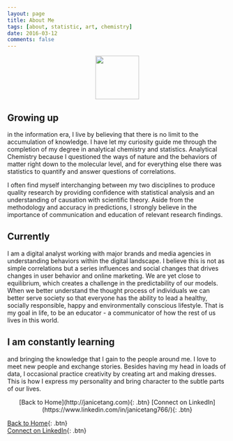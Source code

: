 ```yaml
---
layout: page
title: About Me
tags: [about, statistic, art, chemistry]
date: 2016-03-12
comments: false
---
```



<center><figure>
	<img src="http://imageshack.com/a/img923/485/wccLDK.jpg" style="width: 100px;" />
</figure></center>

## Growing up 

in the information era, I live by believing that there is no limit to the accumulation of knowledge. I have let my curiosity guide me through the completion of my degree in analytical chemistry and statistics. Analytical Chemistry because I questioned the ways of nature and the behaviors of matter right down to the molecular level, and for everything else there was statistics to quantify and answer questions of correlations.

I often find myself interchanging between my two disciplines to produce quality research by providing confidence with statistical analysis and an understanding of causation with scientific theory. Aside from the methodology and accuracy in predictions, I strongly believe in the importance of communication and education of relevant research findings.

## Currently 

I am a digital analyst working with major brands and media agencies in understanding behaviors within the digital landscape. I believe this is not as simple correlations but a series influences and social changes that drives changes in user behavior and online marketing. We are yet close to equilibrium, which creates a challenge in the predictability of our models. 
When we better understand the thought process of individuals we can better serve society so that everyone has the ability to lead a healthy, socially responsible, happy and environmentally conscious lifestyle. That is my goal in life, to be an educator - a communicator of how the rest of us lives in this world.  

## I am constantly learning 

and bringing the knowledge that I gain to the people around me. I love to meet new people and exchange stories. Besides having my head in loads of data, I occasional practice creativity by creating art and making dresses. This is how I express my personality and bring character to the subtle parts of our lives.

<center>
	[Back to Home](http://janicetang.com){: .btn}     
 	[Connect on LinkedIn](https://www.linkedin.com/in/janicetang766/){: .btn}</center>



[Back to Home](http://janicetang.com){: .btn}     
[Connect on LinkedIn](https://www.linkedin.com/in/janicetang766/){: .btn}

